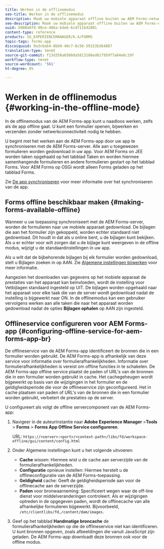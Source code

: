 ```yaml
---
title: Werken in de offlinemodus
seo-title: Werken in de offlinemodus
description: Maak uw mobiele apparaat offline buiten uw AEM Forms-netwerkbereik of in een volledig offline modus en werk aan de AEM Forms-app
seo-description: Maak uw mobiele apparaat offline buiten uw AEM Forms-netwerkbereik of in een volledig offline modus en werk aan de AEM Forms-app
uuid: b900a0f8-90ce-486a-bde6-6cdf11bd2801
content-type: reference
products: SG_EXPERIENCEMANAGER/6.4/FORMS
topic-tags: forms-app
discoiquuid: 9a3c6ab4-8bb9-40c7-8c56-59153b364887
translation-type: tm+mt
source-git-commit: f13d358a6508da5813186ed61f959f7a84e6c19f
workflow-type: tm+mt
source-wordcount: '561'
ht-degree: 0%

---
```



# Werken in de offlinemodus {#working-in-the-offline-mode}

In de offlinemodus van de AEM Forms-app kunt u naadloos werken, zelfs als de app offline gaat. U kunt een formulier openen, bijwerken en verzenden zonder netwerkconnectiviteit nodig te hebben.

U begint met het werken aan de AEM Forms-app door uw app te synchroniseren met de AEM Forms-server. Alle aan u toegewezen formulieren worden gedownload in uw app. Voor AEM Forms on JEE worden taken opgehaald op het tabblad Taken en worden hiermee samenhangende formulieren en andere formulieren gestart op het tabblad Forms. Voor AEM Forms op OSGi wordt alleen Forms geladen op het tabblad Forms.

Zie [De app synchroniseren](/help/forms/using/sync-app.md) voor meer informatie over het synchroniseren van de app.

## Forms offline beschikbaar maken {#making-forms-available-offline}

Wanneer u uw toepassing synchroniseert met de AEM Forms-server, worden de formulieren naar uw mobiele apparaat gedownload. De bijlagen die aan het formulier zijn gekoppeld, worden echter standaard niet gedownload. Dit houdt in dat als u online bent, u de bijlagen kunt bekijken. Als u er echter voor wilt zorgen dat u de bijlage kunt weergeven in de offline modus, wijzigt u de standaardinstellingen in uw app.

Als u wilt dat de bijbehorende bijlagen bij elk formulier worden gedownload, stelt u Bijlagen zoeken in op AAN. Zie [Algemene instellingen bijwerken](/help/forms/using/update-general-settings.md) voor meer informatie.

Aangezien het downloaden van gegevens op het mobiele apparaat de prestaties van het apparaat kan beïnvloeden, wordt de instelling voor Vetbijlagen standaard ingesteld op UIT. De bijlagen worden opgehaald naar het apparaat voor elke taak die van de server wordt gedownload nadat de instelling is bijgewerkt naar ON. In de offlinemodus kan een gebruiker vervolgens werken aan alle taken die naar het apparaat worden gedownload nadat de opties **Bijlagen ophalen** op AAN zijn ingesteld.

## Offlineservice configureren voor AEM Forms-app {#configuring-offline-service-for-aem-forms-app-br}

De offlineservice van de AEM Forms-app identificeert de bronnen die in een formulier worden gebruikt. De AEM Forms-app is afhankelijk van deze service voor informatie over formulierafhankelijkheden. Informatie over formulierafhankelijkheden is vereist om offline functies in te schakelen. De AEM Forms-app offline service plaatst de paden of URL&#39;s van de bronnen die in een formulier worden gebruikt in cache. Het cachegeheugen wordt bijgewerkt op basis van de wijzigingen in het formulier en de geldigheidsperiode die voor de offlineservice zijn geconfigureerd. Het in cache plaatsen van paden of URL&#39;s van de bronnen die in een formulier worden gebruikt, verbetert de prestaties op de server.

U configureert als volgt de offline servercomponent van de AEM Forms-app:

1. Navigeer in de auteurinstantie naar **Adobe Experience Manager** >**Tools** > **Forms** > **Forms App Offline Service configureren**.

   URL: `https://<server>:<port>/<context-path>/libs/fd/workspace-offline/gui/content/config.html`

1. Onder Algemene instellingen kunt u het volgende uitvoeren:

   * **Cache** wissen: Hiermee wist u de cache aan serverzijde van de formulierafhankelijkheden.
   * **Configuratie** opnieuw instellen: Hiermee herstelt u de offlineconfiguratie van de AEM Forms-toepassing.
   * **Geldigheid** cache: Geeft de geldigheidsperiode aan voor de offlinecache aan de serverzijde.
   * **Paden** voor bronwaarneming: Specificeert wegen waar de off-line dienst voor middelveranderingen controleert. Als er wijzigingen optreden in de opgegeven paden, wordt de offlinecache van alle afhankelijke formulieren bijgewerkt. Bijvoorbeeld, `/etc/clientlibs/fd,/content/dam/images`.

1. Geef op het tabblad **Handmatige broncache** de formulierafhankelijkheden op die de offlineservice niet kan identificeren. U kunt bronnen opgeven, zoals afbeeldingen die vanuit JavaScript zijn geladen. De AEM Forms-app downloadt deze bronnen ook voor de offline modus.
